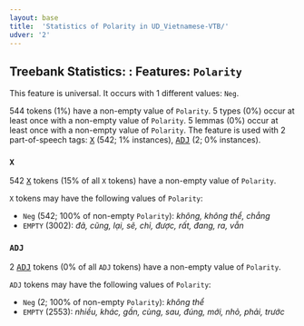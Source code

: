 ```yaml
---
layout: base
title:  'Statistics of Polarity in UD_Vietnamese-VTB/'
udver: '2'
---
```


## Treebank Statistics: : Features: `Polarity`

This feature is universal.
It occurs with 1 different values: `Neg`.

544 tokens (1%) have a non-empty value of `Polarity`.
5 types (0%) occur at least once with a non-empty value of `Polarity`.
5 lemmas (0%) occur at least once with a non-empty value of `Polarity`.
The feature is used with 2 part-of-speech tags: <tt><a href="vi_vtb-pos-X.html">X</a></tt> (542; 1% instances), <tt><a href="vi_vtb-pos-ADJ.html">ADJ</a></tt> (2; 0% instances).

### `X`

542 <tt><a href="vi_vtb-pos-X.html">X</a></tt> tokens (15% of all `X` tokens) have a non-empty value of `Polarity`.

`X` tokens may have the following values of `Polarity`:

* `Neg` (542; 100% of non-empty `Polarity`): <em>không, không thể, chẳng</em>
* `EMPTY` (3002): <em>đã, cũng, lại, sẽ, chỉ, được, rất, đang, ra, vẫn</em>

### `ADJ`

2 <tt><a href="vi_vtb-pos-ADJ.html">ADJ</a></tt> tokens (0% of all `ADJ` tokens) have a non-empty value of `Polarity`.

`ADJ` tokens may have the following values of `Polarity`:

* `Neg` (2; 100% of non-empty `Polarity`): <em>không thể</em>
* `EMPTY` (2553): <em>nhiều, khác, gần, cùng, sau, đúng, mới, nhỏ, phải, trước</em>

